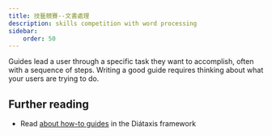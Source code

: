 ```yaml
---
title: 技藝競賽--文書處理
description: skills competition with word processing
sidebar:
    order: 50
---
```


Guides lead a user through a specific task they want to accomplish, often with a sequence of steps.
Writing a good guide requires thinking about what your users are trying to do.

## Further reading

- Read [about how-to guides](https://diataxis.fr/how-to-guides/) in the Diátaxis framework
